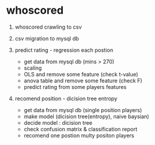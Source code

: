# whoscored

1. whoscored crawling to csv

2. csv migration to mysql db

3. predict rating - regression each postion
   - get data from mysql db (mins > 270)
   - scaling
   - OLS and remove some feature (check t-value)
   - anova table and remove some feature (check F)
   - predict rating from some players features
   
4. recomend position - dicision tree entropy
   - get data from mysql db (single position players)
   - make model (dicision tree(entropy), naive baysian)
   - decide model : dicision tree
   - check confusion matrix & classification report
   - recomend one postion multy positon players






